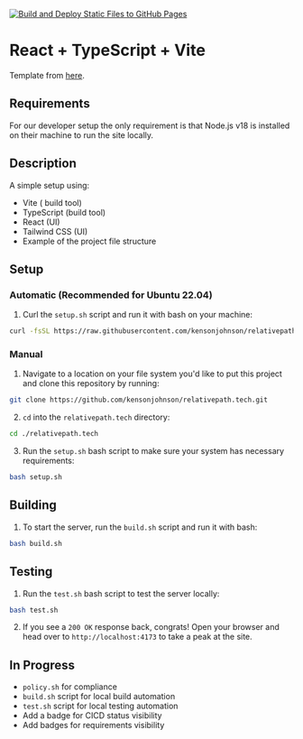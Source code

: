 [![Build and Deploy Static Files to GitHub Pages](https://github.com/kensonjohnson/relativepath.tech/actions/workflows/deploy-to-github-pages.yml/badge.svg)](https://github.com/kensonjohnson/relativepath.tech/actions/workflows/deploy-to-github-pages.yml)

# React + TypeScript + Vite

Template from [here](https://github.com/tailwindtoolbox/Landing-Page/blob/master/index.html).

## Requirements

For our developer setup the only requirement is that Node.js v18 is installed on their machine to run the site locally.

## Description

A simple setup using:

- Vite ( build tool)
- TypeScript (build tool)
- React (UI)
- Tailwind CSS (UI)
- Example of the project file structure

## Setup

### Automatic (Recommended for Ubuntu 22.04)

1. Curl the `setup.sh` script and run it with bash on your machine:

```bash
curl -fsSL https://raw.githubusercontent.com/kensonjohnson/relativepath.tech/main/setup.sh | bash -
```

### Manual

1. Navigate to a location on your file system you'd like to put this project and clone this repository by running:

```bash
git clone https://github.com/kensonjohnson/relativepath.tech.git
```

2. `cd` into the `relativepath.tech` directory:

```bash
cd ./relativepath.tech
```

3. Run the `setup.sh` bash script to make sure your system has necessary requirements:

```bash
bash setup.sh
```

## Building

1. To start the server, run the `build.sh` script and run it with bash:

```bash
bash build.sh
```

## Testing

1. Run the `test.sh` bash script to test the server locally:

```bash
bash test.sh
```

2. If you see a `200 OK` response back, congrats! Open your browser and head over to `http://localhost:4173` to take a peak at the site.

## In Progress

- `policy.sh` for compliance
- `build.sh` script for local build automation
- `test.sh` script for local testing automation
- Add a badge for CICD status visibility
- Add badges for requirements visibility

